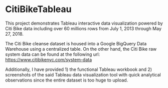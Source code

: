 # CitiBikeTableau
This project demonstrates Tableau interactive data visualization powered by Citi Bike data including over 60 millions rows from July 1, 2013 through May 27, 2018.

The Citi Bike cleanse dataset is housed into a Google BigQuery Data Warehouse using a centralized table. On the other hand, the Citi Bike raw system data can be found at the following url: https://www.citibikenyc.com/system-data

Additionally, I have provided 1) the functional Tableau workbook and 2) screenshots of the said Tableau data visualization tool with quick analytical observations since the entire dataset is too huge to upload. 
